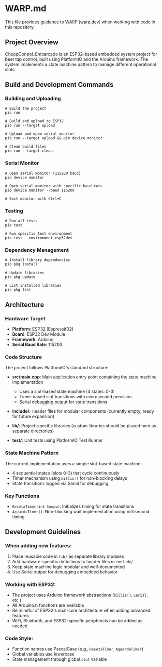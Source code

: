 # WARP.md

This file provides guidance to WARP (warp.dev) when working with code in this repository.

## Project Overview

ChoppControl_Embarcado is an ESP32-based embedded system project for beer tap control, built using PlatformIO and the Arduino framework. The system implements a state machine pattern to manage different operational slots.

## Build and Development Commands

### Building and Uploading
```pwsh
# Build the project
pio run

# Build and upload to ESP32
pio run --target upload

# Upload and open serial monitor
pio run --target upload && pio device monitor

# Clean build files
pio run --target clean
```

### Serial Monitor
```pwsh
# Open serial monitor (115200 baud)
pio device monitor

# Open serial monitor with specific baud rate
pio device monitor --baud 115200

# Exit monitor with Ctrl+C
```

### Testing
```pwsh
# Run all tests
pio test

# Run specific test environment
pio test --environment esp32dev
```

### Dependency Management
```pwsh
# Install library dependencies
pio pkg install

# Update libraries
pio pkg update

# List installed libraries
pio pkg list
```

## Architecture

### Hardware Target
- **Platform**: ESP32 (Espressif32)
- **Board**: ESP32 Dev Module
- **Framework**: Arduino
- **Serial Baud Rate**: 115200

### Code Structure

The project follows PlatformIO's standard structure:

- **src/main.cpp**: Main application entry point containing the state machine implementation
  - Uses a slot-based state machine (4 states: 0-3)
  - Timer-based slot transitions with microsecond precision
  - Serial debugging output for state transitions

- **include/**: Header files for modular components (currently empty, ready for future expansion)

- **lib/**: Project-specific libraries (custom libraries should be placed here as separate directories)

- **test/**: Unit tests using PlatformIO Test Runner

### State Machine Pattern

The current implementation uses a simple slot-based state machine:
- 4 sequential states (slots 0-3) that cycle continuously
- Timer mechanism using `millis()` for non-blocking delays
- State transitions logged via Serial for debugging

### Key Functions
- `ResetaTimer(int tempo)`: Initializes timing for state transitions
- `AguardaTimer()`: Non-blocking wait implementation using millisecond timing

## Development Guidelines

### When adding new features:
1. Place reusable code in `lib/` as separate library modules
2. Add hardware-specific definitions to header files in `include/`
3. Keep state machine logic modular and well-documented
4. Use Serial output for debugging embedded behavior

### Working with ESP32:
- The project uses Arduino framework abstractions (`millis()`, `Serial`, etc.)
- All Arduino.h functions are available
- Be mindful of ESP32's dual-core architecture when adding advanced features
- WiFi, Bluetooth, and ESP32-specific peripherals can be added as needed

### Code Style:
- Function names use PascalCase (e.g., `ResetaTimer`, `AguardaTimer`)
- Global variables use lowercase
- State management through global `slot` variable
